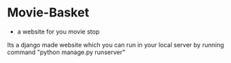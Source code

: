 # Movie-Basket
- a website for you movie stop


Its a django made website which you can run in your local server by running command 
                      "python manage.py runserver"
